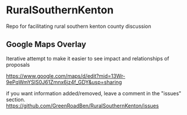 # RuralSouthernKenton
Repo for facilitating rural southern kenton county discussion


## Google Maps Overlay

Iterative attempt to make it easier to see impact and relationships of proposals 

https://www.google.com/maps/d/edit?mid=13Wr-9ePqWmYSlS0J61Zmnx6jz4f_GDY&usp=sharing

if you want information added/removed, leave a comment in the "issues" section.  
https://github.com/GreenRoadBen/RuralSouthernKenton/issues 
